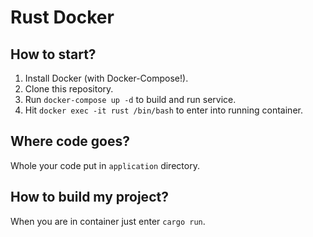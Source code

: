 # Rust Docker

## How to start?

1. Install Docker (with Docker-Compose!).
2. Clone this repository.
3. Run `docker-compose up -d` to build and run service.
4. Hit `docker exec -it rust /bin/bash` to enter into running container.

## Where code goes?

Whole your code put in `application` directory.

## How to build my project?

When you are in container just enter `cargo run`.
